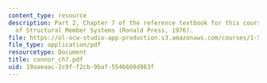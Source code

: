 ```yaml
---
content_type: resource
description: Part 2, Chapter 7 of the reference textbook for this course, Analysis
  of Structural Member Systems (Ronald Press, 1976).
file: https://ol-ocw-studio-app-production.s3.amazonaws.com/courses/1-571-structural-analysis-and-control-spring-2004/19aaeaac2c9ff2cb9baf5546660d863f_connor_ch7.pdf
file_type: application/pdf
resourcetype: Document
title: connor_ch7.pdf
uid: 19aaeaac-2c9f-f2cb-9baf-5546660d863f
---
```

